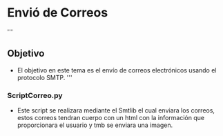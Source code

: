 # Envió de Correos
'''
## Objetivo
- El objetivo en este tema es el envío de correos electrónicos usando el protocolo SMTP.
'''
### ScriptCorreo.py
- Este script se realizara mediante el Smtlib el cual enviara los correos, estos correos tendran cuerpo con un html con la información que proporcionara el usuario y tmb se enviara una imagen.
